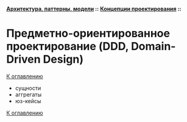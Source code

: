 **[Архитектура, паттерны, модели](../../README.md#patterns) ::** 
**[Концепции проектирования](../../README.md#patterns-concepts) ::**
# Предметно-ориентированное проектирование (DDD, Domain-Driven Design)

<!--
https://habr.com/ru/articles/334126/
https://tproger.ru/articles/domain-driven-design-davajte-ne-budem-uslozhnyat
https://habr.com/ru/companies/sberbank/articles/781612/
-->

[К оглавлению](../../README.md#patterns-concepts)

- сущности
- аггрегаты
- юз-кейсы

[К оглавлению](../../README.md#patterns-concepts)
